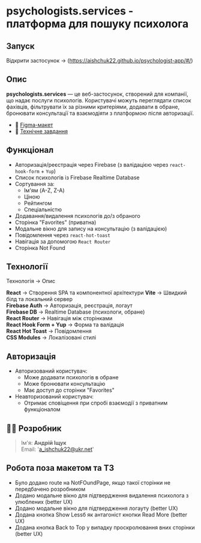# psychologists.services - платформа для пошуку психолога

## Запуск

Відкрити застосунок → (https://aishchuk22.github.io/psychologist-app/#/)

## Опис

**psychologists.services** — це веб-застосунок, створений для компанії, що надає послуги психологів. Користувачі можуть переглядати список фахівців, фільтрувати їх за різними критеріями, додавати в обране, бронювати консультації та взаємодіяти з платформою після авторизації.

- 🎨 [Figma-макет](https://www.figma.com/design/I5vjNb0NsJOpQRnRpMloSY/Psychologists.Services?node-id=0-1&p=f&t=rGjItda1JO2TDgUT-0)
- 📌 [Технічне завдання](https://docs.google.com/document/d/1PrTxBn6HQbb0Oz17g5_zvyLGIOZg0TIP3HPaEEp6ZLs/edit?tab=t.0)

## Функціонал

- Авторизація/реєстрація через Firebase (з валідацією через `react-hook-form` + `Yup`)
- Список психологів із Firebase Realtime Database
- Сортування за:
  - Ім'ям (A-Z, Z-A)
  - Ціною
  - Рейтингом
  - Спеціальністю
- Додавання/видалення психологів до/з обраного
- Сторінка "Favorites" (приватна)
- Модальне вікно для запису на консультацію (з валідацією)
- Повідомлення через `react-hot-toast`
- Навігація за допомогою `React Router`
- Сторінка Not Found

## Технології

Технологія -> Опис

**React** -> Створення SPA та компонентної архітектури
**Vite** -> Швидкий білд та локальний сервер  
**Firebase Auth** -> Авторизація, реєстрація, логаут  
**Firebase DB** -> Realtime Database (психологи, обране)  
**React Router** -> Навігація між сторінками  
**React Hook Form + Yup** -> Форма та валідація  
**React Hot Toast** -> Повідомлення  
**CSS Modules** -> Локалізовані стилі

## Авторизація

- Авторизований користувач:
  - Може додавати психологів в обране
  - Може бронювати консультацію
  - Має доступ до сторінки "Favorites"
- Неавторизований користувач:
  - Отримає сповіщення при спробі взаємодії з приватним функціоналом

## 🧑‍💻 Розробник

> Ім'я: **Андрій Іщук**  
> Email: 'a_ishchuk22@ukr.net'

## Робота поза макетом та ТЗ

- Було додано route на NotFOundPage, якщо такої сторінки не передбачено розробником
- Додано модальне вікно для підтвердження видалення психолога з улюблених (better UX)
- Додано модальне вікно для підтвердження логауту (better UX)
- Додана кнопка Show Lessб як антагоніст кнопки Read More (better UX)
- Додана кнопка Back to Top у випадку проскролювання вних сторінки (better UX)
